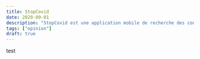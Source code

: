 ```yaml
---
title: StopCovid
date: 2020-09-01
description: "StopCovid est une application mobile de recherche des contacts déployée en France dans le cadre de la pandémie de Covid-19 et destinée à avertir d'une éventuelle transmission avec une personne infectée."
tags: ["opinion"]
draft: true
---
```


test
